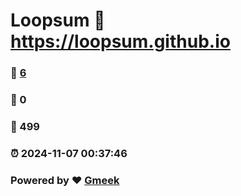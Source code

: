 # Loopsum :link: https://loopsum.github.io 
### :page_facing_up: [6](https://loopsum.github.io/tag.html) 
### :speech_balloon: 0 
### :hibiscus: 499 
### :alarm_clock: 2024-11-07 00:37:46 
### Powered by :heart: [Gmeek](https://github.com/Meekdai/Gmeek)
